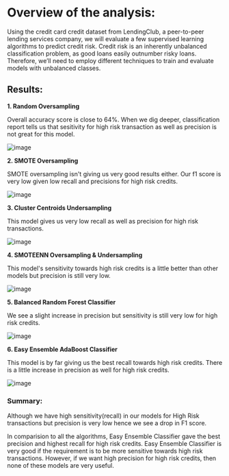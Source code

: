 # Overview of the analysis: 
Using the credit card credit dataset from LendingClub, a peer-to-peer lending services company, we will evaluate a few supervised learning algorithms to predict credit risk. Credit risk is an inherently unbalanced classification problem, as good loans easily outnumber risky loans. Therefore, we’ll need to employ different techniques to train and evaluate models with unbalanced classes. 

## Results: 

**1. Random Oversampling**

Overall accuracy score is close to 64%. When we dig deeper, classification report tells us that sesitivity for high risk transaction as well as precision is not great for this model.

![image](https://user-images.githubusercontent.com/82654977/129498037-a8cac581-6095-46ec-8fce-d6177640211d.png)

**2.  SMOTE Oversampling**

SMOTE oversampling isn't giving us very good results either. Our f1 score is very low given low recall and precisions for high risk credits.

![image](https://user-images.githubusercontent.com/82654977/129498090-2bc9309e-ab59-4ad6-943f-a8005ec9cd72.png)

**3. Cluster Centroids Undersampling**

This model gives us very low recall as well as precision for high risk transactions.

![image](https://user-images.githubusercontent.com/82654977/129498165-95214d27-582e-4f80-897c-0548eac991fd.png)

**4. SMOTEENN Oversampling & Undersampling**

This model's sensitivity towards high risk credits is a little better than other models but precision is still very low.

![image](https://user-images.githubusercontent.com/82654977/129498281-f4e479b0-cdac-41a8-aabc-b63757dbc357.png)

**5. Balanced Random Forest Classifier**

We see a slight increase in precision but sensitivity is still very low for high risk credits.

![image](https://user-images.githubusercontent.com/82654977/129498377-c17c5195-2931-41bd-8cdc-8ba9cce5f313.png)

**6. Easy Ensemble AdaBoost Classifier**

This model is by far giving us the best recall towards high risk credits. There is a little increase in precision as well for high risk credits.

![image](https://user-images.githubusercontent.com/82654977/129512632-3131a7c0-5314-4445-ab22-b46f9415bf65.png)


### Summary: 
Although we have high sensitivity(recall) in our models for High Risk transactions but precision is very low hence we see a drop in F1 score. 

In comparision to all the algorithms, Easy Ensemble Classifier gave the best precision and highest recall for high risk credits. Easy Ensemble Classifier is very good if the requirement is to be more sensitive towards high risk transactions. However, if we want high precision for high risk credits, then none of these models are very useful.






































